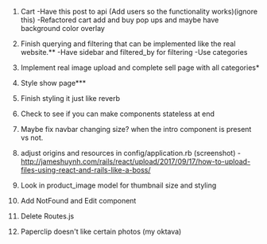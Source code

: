 1. Cart
	-Have this post to api (Add users so the functionality works)(ignore this) 
	-Refactored cart add and buy pop ups and maybe have background color overlay

2. Finish querying and filtering that can be implemented like the real website.**
	-Have sidebar and filtered_by for filtering
	-Use categories

3. Implement real image upload and complete sell page with all categories*

4. Style show page***

4. Finish styling it just like reverb

5. Check to see if you can make components stateless at end

6. Maybe fix navbar changing size? when the intro component is present vs not.

7. adjust origins and resources in config/application.rb (screenshot)
		-http://jameshuynh.com/rails/react/upload/2017/09/17/how-to-upload-files-using-react-and-rails-like-a-boss/

8. Look in product_image model for thumbnail size and styling

9. Add NotFound and Edit component

10. Delete Routes.js

11. Paperclip doesn't like certain photos (my oktava)